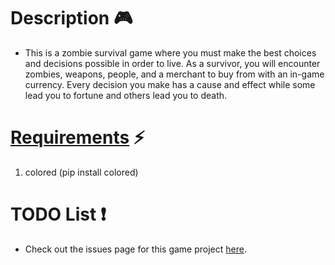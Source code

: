 # Description 🎮
- This is a zombie survival game where you must make the best choices and decisions possible in order to live. As a
  survivor, you will encounter zombies, weapons, people, and a merchant to buy from with an in-game currency. Every
  decision you make has a cause and effect while some lead you to fortune and others lead you to death.

# [Requirements](https://github.com/JordanLeich/Zombie-Survival-Game/blob/main/requirements.txt) ⚡
1. colored (pip install colored)

# TODO List ❗
- Check out the issues page for this game project [here](https://github.com/JordanLeich/Zombie-Survival-Game/issues/1).
